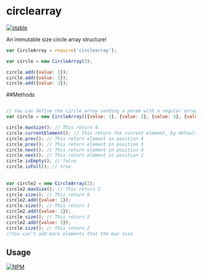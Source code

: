 # circlearray

[![stable](http://badges.github.io/stability-badges/dist/stable.svg)](http://github.com/badges/stability-badges)

An immutable size circle array structure!

```js
var CircleArray = require('circlearray');

var circle = new CircleArray(3);

circle.add({value: 1});
circle.add({value: 2});
circle.add({value: 3});

```

##Methods
```js

// You can define the circle array sending a param with a regular array. 
var circle = new CircleArray([{value: 1}, {value: 2}, {value: 3}, {value: 4}]);

circle.maxSize(); // This return 4
circle.currentElement(); // this return the current element, by default is the element in the position 0
circle.prev(); // This return element in position 4
circle.prev(); // This return element in position 3
circle.next(); // This return element in position 4
circle.next(); // This return element in position 1
circle.isEmpty(); // false
circle.isFull(); // true
  
  
var circle2 = new CircleArray(2);
circle2.maxSize(); // This return 2
circle.size(); // This return 0
circle2.add({value: 1});
circle.size(); // This return 1
circle2.add({value: 2});
circle.size(); // This return 2
circle2.add({value: 3});
circle.size(); // This return 2
//You can't add more elements that the max size


```
## Usage

[![NPM](https://nodei.co/npm/circlearray.png)](https://www.npmjs.com/package/circlearray)
